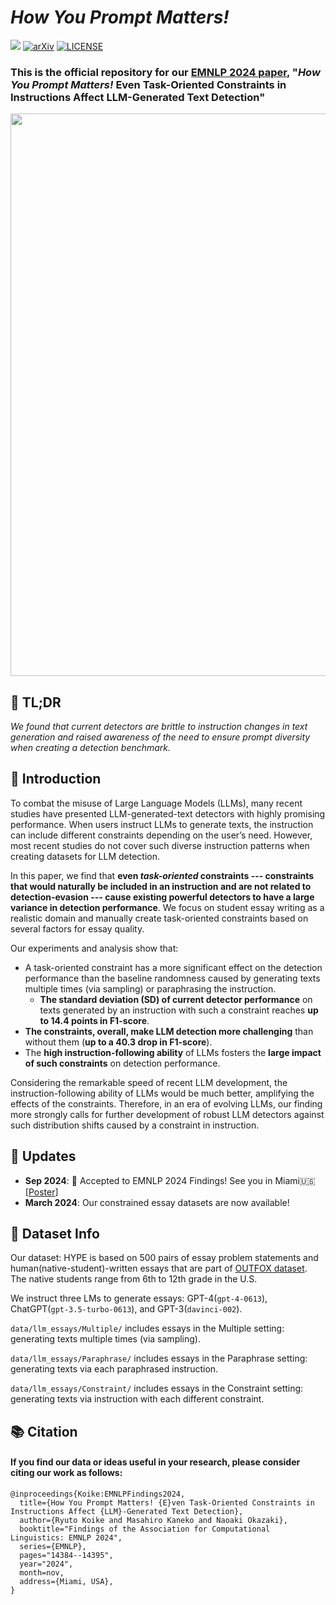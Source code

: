 # _How You Prompt Matters!_
![](https://img.shields.io/badge/Made_with-json-blue.svg)
[![arXiv](https://img.shields.io/badge/arXiv-2311.08369-b31b1b.svg)](https://arxiv.org/abs/2311.08369)
[![LICENSE](https://img.shields.io/badge/License-Apache--2.0-green.svg)](https://github.com/ryuryukke/OUTFOX?tab=Apache-2.0-1-ov-file)

### This is the official repository for our [EMNLP 2024 paper](https://arxiv.org/abs/2311.08369), "_How You Prompt Matters!_ Even Task-Oriented Constraints in Instructions Affect LLM-Generated Text Detection"

<p align="center">
  <img src="https://github.com/ryuryukke/HowYouPromptMatters/assets/61570900/33aa87d9-b594-4a56-89b3-b39e82061d72" width="900"/>
</p>

## 💨 TL;DR
_We found that current detectors are brittle to instruction changes in text generation and raised awareness of the need to ensure prompt diversity when creating a detection benchmark._

## 📖 Introduction
To combat the misuse of Large Language Models (LLMs), many recent studies have presented LLM-generated-text detectors with highly promising performance.
When users instruct LLMs to generate texts, the instruction can include different constraints depending on the user’s need.
However, most recent studies do not cover such diverse instruction patterns when creating datasets for LLM detection.

In this paper, we find that **even _task-oriented_ constraints --- constraints that would naturally be included in an instruction and are not related to detection-evasion --- cause existing powerful detectors to have a large variance in detection performance**.
We focus on student essay writing as a realistic domain and manually create task-oriented constraints based on several factors for essay quality.

Our experiments and analysis show that:
- A task-oriented constraint has a more significant effect on the detection performance than the baseline randomness caused by generating texts multiple times (via sampling) or paraphrasing the instruction.
  - **The standard deviation (SD) of current detector performance** on texts generated by an instruction with such a constraint reaches **up to 14.4 points in F1-score**.
- **The constraints, overall, make LLM detection more challenging** than without them (**up to a 40.3 drop in F1-score**).
- The **high instruction-following ability** of LLMs fosters the **large impact of such constraints** on detection performance.

Considering the remarkable speed of recent LLM development, the instruction-following ability of LLMs would be much better, amplifying the effects of the constraints.
Therefore, in an era of evolving LLMs, our finding more strongly calls for further development of robust LLM detectors against such distribution shifts caused by a constraint in instruction.

## 📢 Updates
- **Sep 2024**: 🎉 Accepted to EMNLP 2024 Findings! See you in Miami🇺🇸 [[Poster](https://drive.google.com/file/d/11gn3XkIL_YhmV7sQmG8NUD_E9obMlTH_/view)]
- **March 2024**: Our constrained essay datasets are now available!

## :page_facing_up: Dataset Info
Our dataset: HYPE is based on 500 pairs of essay problem statements and human(native-student)-written essays that are part of [OUTFOX dataset](https://github.com/ryuryukke/OUTFOX).
The native students range from 6th to 12th grade in the U.S.

We instruct three LMs to generate essays: GPT-4(`gpt-4-0613`), ChatGPT(`gpt-3.5-turbo-0613`), and GPT-3(`davinci-002`).

`data/llm_essays/Multiple/` includes essays in the Multiple setting: generating texts multiple times (via sampling).

`data/llm_essays/Paraphrase/` includes essays in the Paraphrase setting: generating texts via each paraphrased instruction.

`data/llm_essays/Constraint/` includes essays in the Constraint setting: generating texts via instruction with each different constraint.


## 📚 Citation
#### If you find our data or ideas useful in your research, please consider citing our work as follows:
```
@inproceedings{Koike:EMNLPFindings2024, 
  title={How You Prompt Matters! {E}ven Task-Oriented Constraints in Instructions Affect {LLM}-Generated Text Detection}, 
  author={Ryuto Koike and Masahiro Kaneko and Naoaki Okazaki}, 
  booktitle="Findings of the Association for Computational Linguistics: EMNLP 2024", 
  series={EMNLP}, 
  pages="14384--14395", 
  year="2024", 
  month=nov, 
  address={Miami, USA},
}
```
